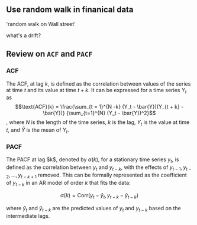 ## Use random walk in finanical data

'random walk on Wall street'

what's a drift?

## Review on `ACF` and `PACF`

### ACF

The ACF, at lag $k$, is defined as the correlation between values of the series at time $t$
and its value at time $t + k$. It can be expressed for a time series $Y_t$ as
$$\text{ACF}(k) = \frac{\sum_{t = 1}^{N -k} (Y_t - \bar{Y})(Y_{t + k} - \bar{Y})}
{\sum_{t=1}^{N} (Y_t - \bar{Y})^2}$$,
where $N$ is the length of the time series, $k$ is the lag, $Y_t$ is the value at time $t$,
and $\bar{Y}$ is the mean of $Y_t$.

### PACF

The PACF at lag \$k$, denoted by $\alpha(k)$, for a stationary time series $y_t$, is defined as the correlation between $y_t$ and $y_{t-k}$, with the effects of $y_{t-1}, y_{t-2}, \ldots, y_{t-k+1}$ removed. This can be formally represented as the coefficient of $y_{t-k}$ in an AR model of order $k$ that fits the data:

$$\alpha(k) = \text{Corr}(y_t - \hat{y}_t, y_{t-k} - \hat{y}_{t-k})$$

where $\hat{y}_t$ and $\hat{y}_{t-k}$ are the predicted values of $y_t$ and $y_{t-k}$ based on the intermediate lags.
